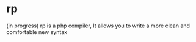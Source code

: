 # rp
(in progress) rp is a php compiler, It allows you to write a more clean and comfortable new syntax
